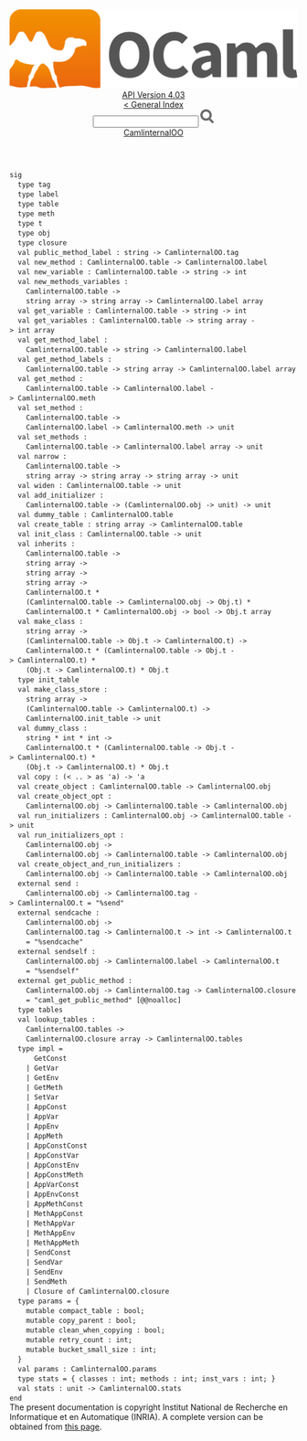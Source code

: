 <!-- ((! set title API !)) ((! set documentation !)) ((! set api !)) ((! set nobreadcrumb !)) -->
<div class="api"><header><nav class="toc brand"><a class="brand" href="https://ocaml.org/"><img src="colour-logo-gray.svg" class="svg" alt="OCaml"></a></nav><nav class="toc"><div class="toc_version"><a href="/docs" id="version-select">API Version 4.03</a></div><a href="index.html">&lt; General Index</a><div class="api_search"><input type="text" name="apisearch" id="api_search" oninput="mySearch(false);" onkeypress="this.oninput();" onclick="this.oninput();" onpaste="this.oninput();">
<img src="search_icon.svg" alt="Search" class="svg" onclick="mySearch(false)"></div>
<div id="search_results"></div><div class="toc_title"><a href="CamlinternalOO.html">CamlinternalOO</a></div><ul></ul></nav></header>
<code class="code"><span class="keyword">sig</span>
&nbsp;&nbsp;<span class="keyword">type</span>&nbsp;tag
&nbsp;&nbsp;<span class="keyword">type</span>&nbsp;label
&nbsp;&nbsp;<span class="keyword">type</span>&nbsp;table
&nbsp;&nbsp;<span class="keyword">type</span>&nbsp;meth
&nbsp;&nbsp;<span class="keyword">type</span>&nbsp;t
&nbsp;&nbsp;<span class="keyword">type</span>&nbsp;obj
&nbsp;&nbsp;<span class="keyword">type</span>&nbsp;closure
&nbsp;&nbsp;<span class="keyword">val</span>&nbsp;public_method_label&nbsp;:&nbsp;string&nbsp;<span class="keywordsign">-&gt;</span>&nbsp;<span class="constructor">CamlinternalOO</span>.tag
&nbsp;&nbsp;<span class="keyword">val</span>&nbsp;new_method&nbsp;:&nbsp;<span class="constructor">CamlinternalOO</span>.table&nbsp;<span class="keywordsign">-&gt;</span>&nbsp;<span class="constructor">CamlinternalOO</span>.label
&nbsp;&nbsp;<span class="keyword">val</span>&nbsp;new_variable&nbsp;:&nbsp;<span class="constructor">CamlinternalOO</span>.table&nbsp;<span class="keywordsign">-&gt;</span>&nbsp;string&nbsp;<span class="keywordsign">-&gt;</span>&nbsp;int
&nbsp;&nbsp;<span class="keyword">val</span>&nbsp;new_methods_variables&nbsp;:
&nbsp;&nbsp;&nbsp;&nbsp;<span class="constructor">CamlinternalOO</span>.table&nbsp;<span class="keywordsign">-&gt;</span>
&nbsp;&nbsp;&nbsp;&nbsp;string&nbsp;array&nbsp;<span class="keywordsign">-&gt;</span>&nbsp;string&nbsp;array&nbsp;<span class="keywordsign">-&gt;</span>&nbsp;<span class="constructor">CamlinternalOO</span>.label&nbsp;array
&nbsp;&nbsp;<span class="keyword">val</span>&nbsp;get_variable&nbsp;:&nbsp;<span class="constructor">CamlinternalOO</span>.table&nbsp;<span class="keywordsign">-&gt;</span>&nbsp;string&nbsp;<span class="keywordsign">-&gt;</span>&nbsp;int
&nbsp;&nbsp;<span class="keyword">val</span>&nbsp;get_variables&nbsp;:&nbsp;<span class="constructor">CamlinternalOO</span>.table&nbsp;<span class="keywordsign">-&gt;</span>&nbsp;string&nbsp;array&nbsp;<span class="keywordsign">-&gt;</span>&nbsp;int&nbsp;array
&nbsp;&nbsp;<span class="keyword">val</span>&nbsp;get_method_label&nbsp;:
&nbsp;&nbsp;&nbsp;&nbsp;<span class="constructor">CamlinternalOO</span>.table&nbsp;<span class="keywordsign">-&gt;</span>&nbsp;string&nbsp;<span class="keywordsign">-&gt;</span>&nbsp;<span class="constructor">CamlinternalOO</span>.label
&nbsp;&nbsp;<span class="keyword">val</span>&nbsp;get_method_labels&nbsp;:
&nbsp;&nbsp;&nbsp;&nbsp;<span class="constructor">CamlinternalOO</span>.table&nbsp;<span class="keywordsign">-&gt;</span>&nbsp;string&nbsp;array&nbsp;<span class="keywordsign">-&gt;</span>&nbsp;<span class="constructor">CamlinternalOO</span>.label&nbsp;array
&nbsp;&nbsp;<span class="keyword">val</span>&nbsp;get_method&nbsp;:
&nbsp;&nbsp;&nbsp;&nbsp;<span class="constructor">CamlinternalOO</span>.table&nbsp;<span class="keywordsign">-&gt;</span>&nbsp;<span class="constructor">CamlinternalOO</span>.label&nbsp;<span class="keywordsign">-&gt;</span>&nbsp;<span class="constructor">CamlinternalOO</span>.meth
&nbsp;&nbsp;<span class="keyword">val</span>&nbsp;set_method&nbsp;:
&nbsp;&nbsp;&nbsp;&nbsp;<span class="constructor">CamlinternalOO</span>.table&nbsp;<span class="keywordsign">-&gt;</span>
&nbsp;&nbsp;&nbsp;&nbsp;<span class="constructor">CamlinternalOO</span>.label&nbsp;<span class="keywordsign">-&gt;</span>&nbsp;<span class="constructor">CamlinternalOO</span>.meth&nbsp;<span class="keywordsign">-&gt;</span>&nbsp;unit
&nbsp;&nbsp;<span class="keyword">val</span>&nbsp;set_methods&nbsp;:
&nbsp;&nbsp;&nbsp;&nbsp;<span class="constructor">CamlinternalOO</span>.table&nbsp;<span class="keywordsign">-&gt;</span>&nbsp;<span class="constructor">CamlinternalOO</span>.label&nbsp;array&nbsp;<span class="keywordsign">-&gt;</span>&nbsp;unit
&nbsp;&nbsp;<span class="keyword">val</span>&nbsp;narrow&nbsp;:
&nbsp;&nbsp;&nbsp;&nbsp;<span class="constructor">CamlinternalOO</span>.table&nbsp;<span class="keywordsign">-&gt;</span>
&nbsp;&nbsp;&nbsp;&nbsp;string&nbsp;array&nbsp;<span class="keywordsign">-&gt;</span>&nbsp;string&nbsp;array&nbsp;<span class="keywordsign">-&gt;</span>&nbsp;string&nbsp;array&nbsp;<span class="keywordsign">-&gt;</span>&nbsp;unit
&nbsp;&nbsp;<span class="keyword">val</span>&nbsp;widen&nbsp;:&nbsp;<span class="constructor">CamlinternalOO</span>.table&nbsp;<span class="keywordsign">-&gt;</span>&nbsp;unit
&nbsp;&nbsp;<span class="keyword">val</span>&nbsp;add_initializer&nbsp;:
&nbsp;&nbsp;&nbsp;&nbsp;<span class="constructor">CamlinternalOO</span>.table&nbsp;<span class="keywordsign">-&gt;</span>&nbsp;(<span class="constructor">CamlinternalOO</span>.obj&nbsp;<span class="keywordsign">-&gt;</span>&nbsp;unit)&nbsp;<span class="keywordsign">-&gt;</span>&nbsp;unit
&nbsp;&nbsp;<span class="keyword">val</span>&nbsp;dummy_table&nbsp;:&nbsp;<span class="constructor">CamlinternalOO</span>.table
&nbsp;&nbsp;<span class="keyword">val</span>&nbsp;create_table&nbsp;:&nbsp;string&nbsp;array&nbsp;<span class="keywordsign">-&gt;</span>&nbsp;<span class="constructor">CamlinternalOO</span>.table
&nbsp;&nbsp;<span class="keyword">val</span>&nbsp;init_class&nbsp;:&nbsp;<span class="constructor">CamlinternalOO</span>.table&nbsp;<span class="keywordsign">-&gt;</span>&nbsp;unit
&nbsp;&nbsp;<span class="keyword">val</span>&nbsp;inherits&nbsp;:
&nbsp;&nbsp;&nbsp;&nbsp;<span class="constructor">CamlinternalOO</span>.table&nbsp;<span class="keywordsign">-&gt;</span>
&nbsp;&nbsp;&nbsp;&nbsp;string&nbsp;array&nbsp;<span class="keywordsign">-&gt;</span>
&nbsp;&nbsp;&nbsp;&nbsp;string&nbsp;array&nbsp;<span class="keywordsign">-&gt;</span>
&nbsp;&nbsp;&nbsp;&nbsp;string&nbsp;array&nbsp;<span class="keywordsign">-&gt;</span>
&nbsp;&nbsp;&nbsp;&nbsp;<span class="constructor">CamlinternalOO</span>.t&nbsp;*
&nbsp;&nbsp;&nbsp;&nbsp;(<span class="constructor">CamlinternalOO</span>.table&nbsp;<span class="keywordsign">-&gt;</span>&nbsp;<span class="constructor">CamlinternalOO</span>.obj&nbsp;<span class="keywordsign">-&gt;</span>&nbsp;<span class="constructor">Obj</span>.t)&nbsp;*
&nbsp;&nbsp;&nbsp;&nbsp;<span class="constructor">CamlinternalOO</span>.t&nbsp;*&nbsp;<span class="constructor">CamlinternalOO</span>.obj&nbsp;<span class="keywordsign">-&gt;</span>&nbsp;bool&nbsp;<span class="keywordsign">-&gt;</span>&nbsp;<span class="constructor">Obj</span>.t&nbsp;array
&nbsp;&nbsp;<span class="keyword">val</span>&nbsp;make_class&nbsp;:
&nbsp;&nbsp;&nbsp;&nbsp;string&nbsp;array&nbsp;<span class="keywordsign">-&gt;</span>
&nbsp;&nbsp;&nbsp;&nbsp;(<span class="constructor">CamlinternalOO</span>.table&nbsp;<span class="keywordsign">-&gt;</span>&nbsp;<span class="constructor">Obj</span>.t&nbsp;<span class="keywordsign">-&gt;</span>&nbsp;<span class="constructor">CamlinternalOO</span>.t)&nbsp;<span class="keywordsign">-&gt;</span>
&nbsp;&nbsp;&nbsp;&nbsp;<span class="constructor">CamlinternalOO</span>.t&nbsp;*&nbsp;(<span class="constructor">CamlinternalOO</span>.table&nbsp;<span class="keywordsign">-&gt;</span>&nbsp;<span class="constructor">Obj</span>.t&nbsp;<span class="keywordsign">-&gt;</span>&nbsp;<span class="constructor">CamlinternalOO</span>.t)&nbsp;*
&nbsp;&nbsp;&nbsp;&nbsp;(<span class="constructor">Obj</span>.t&nbsp;<span class="keywordsign">-&gt;</span>&nbsp;<span class="constructor">CamlinternalOO</span>.t)&nbsp;*&nbsp;<span class="constructor">Obj</span>.t
&nbsp;&nbsp;<span class="keyword">type</span>&nbsp;init_table
&nbsp;&nbsp;<span class="keyword">val</span>&nbsp;make_class_store&nbsp;:
&nbsp;&nbsp;&nbsp;&nbsp;string&nbsp;array&nbsp;<span class="keywordsign">-&gt;</span>
&nbsp;&nbsp;&nbsp;&nbsp;(<span class="constructor">CamlinternalOO</span>.table&nbsp;<span class="keywordsign">-&gt;</span>&nbsp;<span class="constructor">CamlinternalOO</span>.t)&nbsp;<span class="keywordsign">-&gt;</span>
&nbsp;&nbsp;&nbsp;&nbsp;<span class="constructor">CamlinternalOO</span>.init_table&nbsp;<span class="keywordsign">-&gt;</span>&nbsp;unit
&nbsp;&nbsp;<span class="keyword">val</span>&nbsp;dummy_class&nbsp;:
&nbsp;&nbsp;&nbsp;&nbsp;string&nbsp;*&nbsp;int&nbsp;*&nbsp;int&nbsp;<span class="keywordsign">-&gt;</span>
&nbsp;&nbsp;&nbsp;&nbsp;<span class="constructor">CamlinternalOO</span>.t&nbsp;*&nbsp;(<span class="constructor">CamlinternalOO</span>.table&nbsp;<span class="keywordsign">-&gt;</span>&nbsp;<span class="constructor">Obj</span>.t&nbsp;<span class="keywordsign">-&gt;</span>&nbsp;<span class="constructor">CamlinternalOO</span>.t)&nbsp;*
&nbsp;&nbsp;&nbsp;&nbsp;(<span class="constructor">Obj</span>.t&nbsp;<span class="keywordsign">-&gt;</span>&nbsp;<span class="constructor">CamlinternalOO</span>.t)&nbsp;*&nbsp;<span class="constructor">Obj</span>.t
&nbsp;&nbsp;<span class="keyword">val</span>&nbsp;copy&nbsp;:&nbsp;(&lt;&nbsp;..&nbsp;&gt;&nbsp;<span class="keyword">as</span>&nbsp;<span class="keywordsign">'</span>a)&nbsp;<span class="keywordsign">-&gt;</span>&nbsp;<span class="keywordsign">'</span>a
&nbsp;&nbsp;<span class="keyword">val</span>&nbsp;create_object&nbsp;:&nbsp;<span class="constructor">CamlinternalOO</span>.table&nbsp;<span class="keywordsign">-&gt;</span>&nbsp;<span class="constructor">CamlinternalOO</span>.obj
&nbsp;&nbsp;<span class="keyword">val</span>&nbsp;create_object_opt&nbsp;:
&nbsp;&nbsp;&nbsp;&nbsp;<span class="constructor">CamlinternalOO</span>.obj&nbsp;<span class="keywordsign">-&gt;</span>&nbsp;<span class="constructor">CamlinternalOO</span>.table&nbsp;<span class="keywordsign">-&gt;</span>&nbsp;<span class="constructor">CamlinternalOO</span>.obj
&nbsp;&nbsp;<span class="keyword">val</span>&nbsp;run_initializers&nbsp;:&nbsp;<span class="constructor">CamlinternalOO</span>.obj&nbsp;<span class="keywordsign">-&gt;</span>&nbsp;<span class="constructor">CamlinternalOO</span>.table&nbsp;<span class="keywordsign">-&gt;</span>&nbsp;unit
&nbsp;&nbsp;<span class="keyword">val</span>&nbsp;run_initializers_opt&nbsp;:
&nbsp;&nbsp;&nbsp;&nbsp;<span class="constructor">CamlinternalOO</span>.obj&nbsp;<span class="keywordsign">-&gt;</span>
&nbsp;&nbsp;&nbsp;&nbsp;<span class="constructor">CamlinternalOO</span>.obj&nbsp;<span class="keywordsign">-&gt;</span>&nbsp;<span class="constructor">CamlinternalOO</span>.table&nbsp;<span class="keywordsign">-&gt;</span>&nbsp;<span class="constructor">CamlinternalOO</span>.obj
&nbsp;&nbsp;<span class="keyword">val</span>&nbsp;create_object_and_run_initializers&nbsp;:
&nbsp;&nbsp;&nbsp;&nbsp;<span class="constructor">CamlinternalOO</span>.obj&nbsp;<span class="keywordsign">-&gt;</span>&nbsp;<span class="constructor">CamlinternalOO</span>.table&nbsp;<span class="keywordsign">-&gt;</span>&nbsp;<span class="constructor">CamlinternalOO</span>.obj
&nbsp;&nbsp;<span class="keyword">external</span>&nbsp;send&nbsp;:
&nbsp;&nbsp;&nbsp;&nbsp;<span class="constructor">CamlinternalOO</span>.obj&nbsp;<span class="keywordsign">-&gt;</span>&nbsp;<span class="constructor">CamlinternalOO</span>.tag&nbsp;<span class="keywordsign">-&gt;</span>&nbsp;<span class="constructor">CamlinternalOO</span>.t&nbsp;=&nbsp;<span class="string">"%send"</span>
&nbsp;&nbsp;<span class="keyword">external</span>&nbsp;sendcache&nbsp;:
&nbsp;&nbsp;&nbsp;&nbsp;<span class="constructor">CamlinternalOO</span>.obj&nbsp;<span class="keywordsign">-&gt;</span>
&nbsp;&nbsp;&nbsp;&nbsp;<span class="constructor">CamlinternalOO</span>.tag&nbsp;<span class="keywordsign">-&gt;</span>&nbsp;<span class="constructor">CamlinternalOO</span>.t&nbsp;<span class="keywordsign">-&gt;</span>&nbsp;int&nbsp;<span class="keywordsign">-&gt;</span>&nbsp;<span class="constructor">CamlinternalOO</span>.t
&nbsp;&nbsp;&nbsp;&nbsp;=&nbsp;<span class="string">"%sendcache"</span>
&nbsp;&nbsp;<span class="keyword">external</span>&nbsp;sendself&nbsp;:
&nbsp;&nbsp;&nbsp;&nbsp;<span class="constructor">CamlinternalOO</span>.obj&nbsp;<span class="keywordsign">-&gt;</span>&nbsp;<span class="constructor">CamlinternalOO</span>.label&nbsp;<span class="keywordsign">-&gt;</span>&nbsp;<span class="constructor">CamlinternalOO</span>.t
&nbsp;&nbsp;&nbsp;&nbsp;=&nbsp;<span class="string">"%sendself"</span>
&nbsp;&nbsp;<span class="keyword">external</span>&nbsp;get_public_method&nbsp;:
&nbsp;&nbsp;&nbsp;&nbsp;<span class="constructor">CamlinternalOO</span>.obj&nbsp;<span class="keywordsign">-&gt;</span>&nbsp;<span class="constructor">CamlinternalOO</span>.tag&nbsp;<span class="keywordsign">-&gt;</span>&nbsp;<span class="constructor">CamlinternalOO</span>.closure
&nbsp;&nbsp;&nbsp;&nbsp;=&nbsp;<span class="string">"caml_get_public_method"</span>&nbsp;[@@noalloc]
&nbsp;&nbsp;<span class="keyword">type</span>&nbsp;tables
&nbsp;&nbsp;<span class="keyword">val</span>&nbsp;lookup_tables&nbsp;:
&nbsp;&nbsp;&nbsp;&nbsp;<span class="constructor">CamlinternalOO</span>.tables&nbsp;<span class="keywordsign">-&gt;</span>
&nbsp;&nbsp;&nbsp;&nbsp;<span class="constructor">CamlinternalOO</span>.closure&nbsp;array&nbsp;<span class="keywordsign">-&gt;</span>&nbsp;<span class="constructor">CamlinternalOO</span>.tables
&nbsp;&nbsp;<span class="keyword">type</span>&nbsp;impl&nbsp;=
&nbsp;&nbsp;&nbsp;&nbsp;&nbsp;&nbsp;<span class="constructor">GetConst</span>
&nbsp;&nbsp;&nbsp;&nbsp;<span class="keywordsign">|</span>&nbsp;<span class="constructor">GetVar</span>
&nbsp;&nbsp;&nbsp;&nbsp;<span class="keywordsign">|</span>&nbsp;<span class="constructor">GetEnv</span>
&nbsp;&nbsp;&nbsp;&nbsp;<span class="keywordsign">|</span>&nbsp;<span class="constructor">GetMeth</span>
&nbsp;&nbsp;&nbsp;&nbsp;<span class="keywordsign">|</span>&nbsp;<span class="constructor">SetVar</span>
&nbsp;&nbsp;&nbsp;&nbsp;<span class="keywordsign">|</span>&nbsp;<span class="constructor">AppConst</span>
&nbsp;&nbsp;&nbsp;&nbsp;<span class="keywordsign">|</span>&nbsp;<span class="constructor">AppVar</span>
&nbsp;&nbsp;&nbsp;&nbsp;<span class="keywordsign">|</span>&nbsp;<span class="constructor">AppEnv</span>
&nbsp;&nbsp;&nbsp;&nbsp;<span class="keywordsign">|</span>&nbsp;<span class="constructor">AppMeth</span>
&nbsp;&nbsp;&nbsp;&nbsp;<span class="keywordsign">|</span>&nbsp;<span class="constructor">AppConstConst</span>
&nbsp;&nbsp;&nbsp;&nbsp;<span class="keywordsign">|</span>&nbsp;<span class="constructor">AppConstVar</span>
&nbsp;&nbsp;&nbsp;&nbsp;<span class="keywordsign">|</span>&nbsp;<span class="constructor">AppConstEnv</span>
&nbsp;&nbsp;&nbsp;&nbsp;<span class="keywordsign">|</span>&nbsp;<span class="constructor">AppConstMeth</span>
&nbsp;&nbsp;&nbsp;&nbsp;<span class="keywordsign">|</span>&nbsp;<span class="constructor">AppVarConst</span>
&nbsp;&nbsp;&nbsp;&nbsp;<span class="keywordsign">|</span>&nbsp;<span class="constructor">AppEnvConst</span>
&nbsp;&nbsp;&nbsp;&nbsp;<span class="keywordsign">|</span>&nbsp;<span class="constructor">AppMethConst</span>
&nbsp;&nbsp;&nbsp;&nbsp;<span class="keywordsign">|</span>&nbsp;<span class="constructor">MethAppConst</span>
&nbsp;&nbsp;&nbsp;&nbsp;<span class="keywordsign">|</span>&nbsp;<span class="constructor">MethAppVar</span>
&nbsp;&nbsp;&nbsp;&nbsp;<span class="keywordsign">|</span>&nbsp;<span class="constructor">MethAppEnv</span>
&nbsp;&nbsp;&nbsp;&nbsp;<span class="keywordsign">|</span>&nbsp;<span class="constructor">MethAppMeth</span>
&nbsp;&nbsp;&nbsp;&nbsp;<span class="keywordsign">|</span>&nbsp;<span class="constructor">SendConst</span>
&nbsp;&nbsp;&nbsp;&nbsp;<span class="keywordsign">|</span>&nbsp;<span class="constructor">SendVar</span>
&nbsp;&nbsp;&nbsp;&nbsp;<span class="keywordsign">|</span>&nbsp;<span class="constructor">SendEnv</span>
&nbsp;&nbsp;&nbsp;&nbsp;<span class="keywordsign">|</span>&nbsp;<span class="constructor">SendMeth</span>
&nbsp;&nbsp;&nbsp;&nbsp;<span class="keywordsign">|</span>&nbsp;<span class="constructor">Closure</span>&nbsp;<span class="keyword">of</span>&nbsp;<span class="constructor">CamlinternalOO</span>.closure
&nbsp;&nbsp;<span class="keyword">type</span>&nbsp;params&nbsp;=&nbsp;{
&nbsp;&nbsp;&nbsp;&nbsp;<span class="keyword">mutable</span>&nbsp;compact_table&nbsp;:&nbsp;bool;
&nbsp;&nbsp;&nbsp;&nbsp;<span class="keyword">mutable</span>&nbsp;copy_parent&nbsp;:&nbsp;bool;
&nbsp;&nbsp;&nbsp;&nbsp;<span class="keyword">mutable</span>&nbsp;clean_when_copying&nbsp;:&nbsp;bool;
&nbsp;&nbsp;&nbsp;&nbsp;<span class="keyword">mutable</span>&nbsp;retry_count&nbsp;:&nbsp;int;
&nbsp;&nbsp;&nbsp;&nbsp;<span class="keyword">mutable</span>&nbsp;bucket_small_size&nbsp;:&nbsp;int;
&nbsp;&nbsp;}
&nbsp;&nbsp;<span class="keyword">val</span>&nbsp;params&nbsp;:&nbsp;<span class="constructor">CamlinternalOO</span>.params
&nbsp;&nbsp;<span class="keyword">type</span>&nbsp;stats&nbsp;=&nbsp;{&nbsp;classes&nbsp;:&nbsp;int;&nbsp;methods&nbsp;:&nbsp;int;&nbsp;inst_vars&nbsp;:&nbsp;int;&nbsp;}
&nbsp;&nbsp;<span class="keyword">val</span>&nbsp;stats&nbsp;:&nbsp;unit&nbsp;<span class="keywordsign">-&gt;</span>&nbsp;<span class="constructor">CamlinternalOO</span>.stats
<span class="keyword">end</span></code><div class="copyright">The present documentation is copyright Institut National de Recherche en Informatique et en Automatique (INRIA). A complete version can be obtained from <a href="http://caml.inria.fr/pub/docs/manual-ocaml/">this page</a>.</div></div>